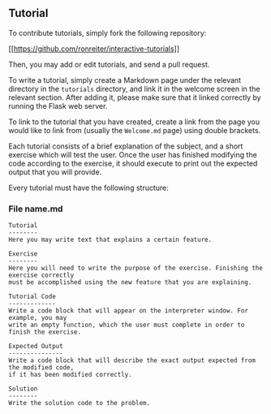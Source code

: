 Tutorial
----------------------

To contribute tutorials, simply fork the following repository:

[[https://github.com/ronreiter/interactive-tutorials]]

Then, you may add or edit tutorials, and send a pull request.

To write a tutorial, simply create a Markdown page under the relevant directory in the `tutorials` directory, and link it in the welcome screen in the relevant section. After adding it, please make sure that it linked correctly by running the Flask web server.

To link to the tutorial that you have created, create a link from the page you would like to link from (usually the `Welcome.md` page) using double brackets.

Each tutorial consists of a brief explanation of the subject, and a short exercise which will test the user. Once the user has finished modifying the code according to the exercise, it should execute to print out the expected output that you will provide.

Every tutorial must have the following structure:

### File name.md

    Tutorial
    --------
    Here you may write text that explains a certain feature.

    Exercise
    --------
    Here you will need to write the purpose of the exercise. Finishing the exercise correctly
    must be accomplished using the new feature that you are explaining.

    Tutorial Code
    -------------
    Write a code block that will appear on the interpreter window. For example, you may
    write an empty function, which the user must complete in order to finish the exercise.

    Expected Output
    ---------------
    Write a code block that will describe the exact output expected from the modified code,
    if it has been modified correctly.

    Solution
    --------
    Write the solution code to the problem.

